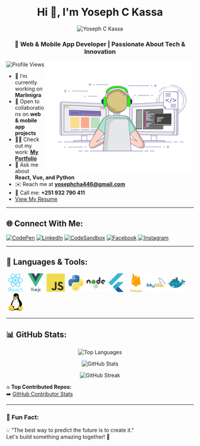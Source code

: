 <h1 align="center">Hi 👋, I'm Yoseph C Kassa</h1>
<div align="center">
  <img src="https://avatars.githubusercontent.com/u/133152008?v=4" alt="Yoseph C Kassa" width="200" height="200" class="avatar circle">
</div>
<h3 align="center">🚀 Web & Mobile App Developer | Passionate About Tech & Innovation</h3>

<img align="right" alt="Coding" width="400" src="https://raw.githubusercontent.com/devSouvik/devSouvik/master/gif3.gif">

<p align="left">
  <img src="https://komarev.com/ghpvc/?username=yoseph-c-kassa-josa&label=Profile%20Views&color=0e75b6&style=flat" alt="Profile Views" />
</p>

- 🔭 I’m currently working on **MarImigra**  
- 👯 Open to collaborations on **web & mobile app projects**  
- 👨‍💻 Check out my work: [**My Portfolio**](https://josaka.netlify.app//)  
- 💬 Ask me about **React, Vue, and Python**  
- ✉️ Reach me at **yosephcha446@gmail.com**  
- 📱 Call me: **+251 932 790 411**  
- [View My Resume](https://drive.google.com/file/d/12xZ9zCCILHy_n0eAU6k88WUmTrSFWoFp/view?usp=drive_link)


---

## 🌐 Connect With Me:
<p align="left">
  <a href="https://codepen.io/yoseph-c-kassa" target="_blank"><img src="https://raw.githubusercontent.com/rahuldkjain/github-profile-readme-generator/master/src/images/icons/Social/codepen.svg" alt="CodePen" height="30" width="40" /></a>
  <a href="https://linkedin.com/in/yoseph-kassa-1739352a7" target="_blank"><img src="https://raw.githubusercontent.com/rahuldkjain/github-profile-readme-generator/master/src/images/icons/Social/linked-in-alt.svg" alt="LinkedIn" height="30" width="40" /></a>
  <a href="https://codesandbox.com/yoseph-c-kassa" target="_blank"><img src="https://raw.githubusercontent.com/rahuldkjain/github-profile-readme-generator/master/src/images/icons/Social/codesandbox.svg" alt="CodeSandbox" height="30" width="40" /></a>
  <a href="https://fb.com/yoseph.kassa" target="_blank"><img src="https://raw.githubusercontent.com/rahuldkjain/github-profile-readme-generator/master/src/images/icons/Social/facebook.svg" alt="Facebook" height="30" width="40" /></a>
  <a href="https://instagram.com/jo_web_devo" target="_blank"><img src="https://raw.githubusercontent.com/rahuldkjain/github-profile-readme-generator/master/src/images/icons/Social/instagram.svg" alt="Instagram" height="30" width="40" /></a>
</p>

---

## 🚀 Languages & Tools:
<p align="left">
  <img src="https://raw.githubusercontent.com/devicons/devicon/master/icons/react/react-original-wordmark.svg" alt="React" width="50" height="50"/>
  <img src="https://raw.githubusercontent.com/devicons/devicon/master/icons/vuejs/vuejs-original-wordmark.svg" alt="Vue.js" width="50" height="50"/>
  <img src="https://raw.githubusercontent.com/devicons/devicon/master/icons/javascript/javascript-original.svg" alt="JavaScript" width="50" height="50"/>
  <img src="https://raw.githubusercontent.com/devicons/devicon/master/icons/python/python-original.svg" alt="Python" width="50" height="50"/>
  <img src="https://raw.githubusercontent.com/devicons/devicon/master/icons/nodejs/nodejs-original-wordmark.svg" alt="Node.js" width="50" height="50"/>
  <img src="https://raw.githubusercontent.com/devicons/devicon/master/icons/flutter/flutter-original.svg" alt="Flutter" width="50" height="50"/>
  <img src="https://raw.githubusercontent.com/devicons/devicon/master/icons/firebase/firebase-plain-wordmark.svg" alt="Firebase" width="50" height="50"/>
  <img src="https://raw.githubusercontent.com/devicons/devicon/master/icons/mysql/mysql-original-wordmark.svg" alt="MySQL" width="50" height="50"/>
  <img src="https://raw.githubusercontent.com/devicons/devicon/master/icons/docker/docker-original.svg" alt="Docker" width="50" height="50"/>
  <img src="https://raw.githubusercontent.com/devicons/devicon/master/icons/linux/linux-original.svg" alt="Linux" width="50" height="50"/>
</p>

---

## 📊 GitHub Stats:
<p align="center">
  <img src="https://github-readme-stats.vercel.app/api/top-langs/?username=yoseph-c-kassa-josa&layout=compact&theme=radical" alt="Top Languages" />
</p>
<p align="center">
  <img src="https://github-readme-stats.vercel.app/api?username=yoseph-c-kassa-josa&show_icons=true&theme=radical" alt="GitHub Stats" />
</p>
<p align="center">
  <img src="https://github-readme-streak-stats.herokuapp.com/?user=yoseph-c-kassa-josa&theme=radical" alt="GitHub Streak" />
</p>

🔝 **Top Contributed Repos:**  
➡️ [GitHub Contributor Stats](https://github-contributor-stats.vercel.app/api?username=Yoseph-C-Kassa-Josa&limit=5&theme=flat&combine_all_yearly_contributions=true)

---

### 🎯 Fun Fact:
💡 "The best way to predict the future is to create it."  
Let's build something amazing together! 🚀
